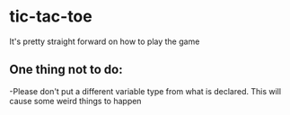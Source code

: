# tic-tac-toe
It's pretty straight forward on how to play the game

## One thing not to do:
-Please don't put a different variable type from what is declared. This will cause some weird things to happen

